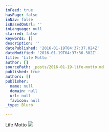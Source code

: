 ```yaml
---
inFeed: true
hasPage: false
inNav: false
isBasedOnUrl: ''
inLanguage: null
starred: false
keywords: []
description: ''
datePublished: '2016-01-19T04:37:37.024Z'
dateModified: '2016-01-19T04:37:36.382Z'
title: 'Life Motto '
author: []
sourcePath: _posts/2016-01-19-life-motto.md
published: true
authors: []
publisher:
  name: null
  domain: null
  url: null
  favicon: null
_type: Blurb

---
```

Life Motto
![](https://the-grid-user-content.s3-us-west-2.amazonaws.com/cdf5282e-e9c2-4ff0-af69-df168aa98ff9.jpg)